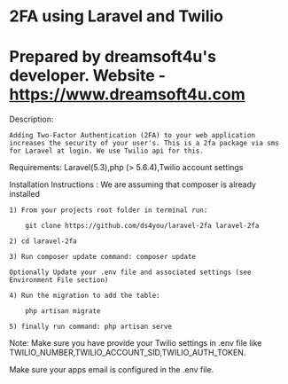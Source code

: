 # 2FA using Laravel and Twilio

# Prepared by dreamsoft4u's developer. Website - https://www.dreamsoft4u.com

Description:

	Adding Two-Factor Authentication (2FA) to your web application increases the security of your user's. This is a 2fa package via sms for Laravel at login. We use Twilio api for this.
	
Requirements: Laravel(5.3),php (> 5.6.4),Twilio account settings
	
Installation Instructions : We are assuming that composer is already installed
	
	1) From your projects root folder in terminal run:
	
		git clone https://github.com/ds4you/laravel-2fa laravel-2fa	
		
	2) cd laravel-2fa
	
	3) Run composer update command: composer update
	
	Optionally Update your .env file and associated settings (see Environment File section)

	4) Run the migration to add the table: 
	
		php artisan migrate
	
	5) finally run command: php artisan serve
	
Note: Make sure you have provide your Twilio settings in .env file like TWILIO_NUMBER,TWILIO_ACCOUNT_SID,TWILIO_AUTH_TOKEN.

Make sure your apps email is configured in the .env file.